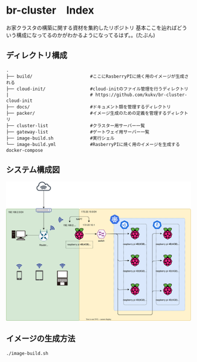 # br-cluster　Index

お家クラスタの構築に関する資材を集約したリポジトリ
基本ここを辿ればどういう構成になってるのかがわかるようになってるはず。。(たぶん)

## ディレクトリ構成
```
.
├── build/                      #ここにRasberryPIに焼く用のイメージが生成される
├── cloud-init/                 #cloud-initのファイル管理を行うディレクトリ
|                               # https://github.com/kukv/br-cluster-cloud-init
├── docs/                       #ドキュメント類を管理するディレクトリ
├── packer/                     #イメージ生成のための定義を管理するディレクトリ
├── cluster-list                #クラスター用サーバー一覧
├── gateway-list                #ゲートウェイ用サーバー一覧
├── image-build.sh              #実行シェル
└── image-build.yml             #RasberryPIに焼く用のイメージを生成するdocker-compose
```

## システム構成図

![システム構成図](docs/diagrams/system-configuration.svg)

## イメージの生成方法

```
./image-build.sh
```
